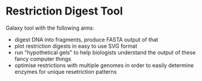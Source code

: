 # Restriction Digest Tool

Galaxy tool with the following aims:

- digest DNA into fragments, produce FASTA output of that
- plot restriction digests in easy to use SVG format
- run "hypothetical gels" to help biologists understand the output of these fancy computer things
- optimise restrictions with multiple genomes in order to easily determine enzymes for unique resetriction patterns
